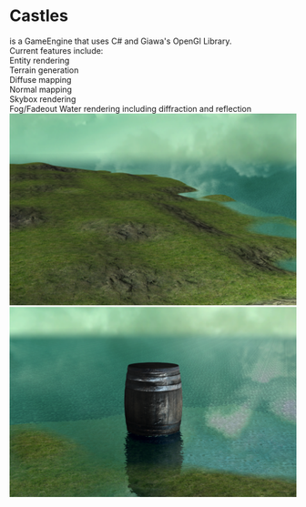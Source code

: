 # Castles  
is a GameEngine that uses C# and Giawa's OpenGl Library.  
Current features include:  
  Entity rendering  
  Terrain generation  
  Diffuse mapping  
  Normal mapping  
  Skybox rendering  
  Fog/Fadeout
  Water rendering including diffraction and reflection  
![Alt text](Pictures/Terrain.png?raw=true "Terrain")
![Alt text](Pictures/Entity.png?raw=true "Entities")
